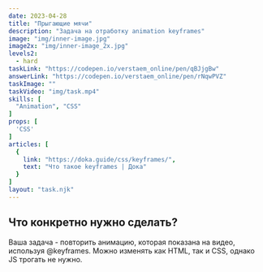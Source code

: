 ```yaml
---
date: 2023-04-28
title: "Прыгающие мячи"
description: "Задача на отработку animation keyframes"
image: "img/inner-image.jpg"
image2x: "img/inner-image_2x.jpg"
levels2:
  - hard
taskLink: "https://codepen.io/verstaem_online/pen/qBJjgBw"
answerLink: "https://codepen.io/verstaem_online/pen/rNqwPVZ"
taskImage: ""
taskVideo: "img/task.mp4"
skills: [
  "Animation", "CSS"
]
props: [
  'CSS'
]
articles: [
  {
    link: "https://doka.guide/css/keyframes/",
    text: "Что такое keyframes | Дока"
  }
]
layout: "task.njk"
---
```


## Что конкретно нужно сделать?

Ваша задача - повторить анимацию, которая показана на видео, используя @keyframes. Можно изменять как HTML, так и CSS, однако JS трогать не нужно.
